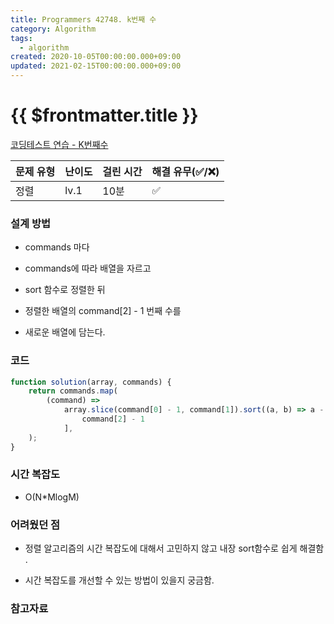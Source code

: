 ```yaml
---
title: Programmers 42748. k번째 수
category: Algorithm
tags:
  - algorithm
created: 2020-10-05T00:00:00.000+09:00
updated: 2021-02-15T00:00:00.000+09:00
---
```


# {{ $frontmatter.title }}

[코딩테스트 연습 - K번째수](https://programmers.co.kr/learn/courses/30/lessons/42748)

| 문제 유형 | 난이도 | 걸린 시간 | 해결 유무(✅/❌) |
| --------- | ------ | --------- | ---------------- |
| 정렬      | lv.1   | 10분      | ✅               |

### **설계 방법**

- commands 마다

- commands에 따라 배열을 자르고

- sort 함수로 정렬한 뒤

- 정렬한 배열의 command[2] - 1 번째 수를

- 새로운 배열에 담는다.

### 코드

```javascript
function solution(array, commands) {
	return commands.map(
		(command) =>
			array.slice(command[0] - 1, command[1]).sort((a, b) => a - b)[
				command[2] - 1
			],
	);
}
```

### **시간 복잡도**

- O(N\*MlogM)

### **어려웠던 점**

- 정렬 알고리즘의 시간 복잡도에 대해서 고민하지 않고 내장 sort함수로 쉽게 해결함 .

- 시간 복잡도를 개선할 수 있는 방법이 있을지 궁금함.

### **참고자료**
